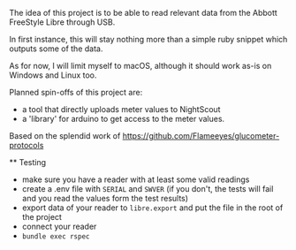 The idea of this project is to be able to read relevant data from the Abbott FreeStyle Libre through USB.


In first instance, this will stay nothing more than a simple ruby snippet which outputs some of the data.

As for now, I will limit myself to macOS, although it should work as-is on Windows and Linux too.

Planned spin-offs of this project are:

* a tool that directly uploads meter values to NightScout
* a 'library' for arduino to get access to the meter values.

Based on the splendid work of https://github.com/Flameeyes/glucometer-protocols

** Testing

* make sure you have a reader with at least some valid readings
* create a .env file with `SERIAL` and `SWVER` (if you don't, the tests will fail and you read the values form the test results)
* export data of your reader to `libre.export` and put the file in the root of the project
* connect your reader
* `bundle exec rspec`
